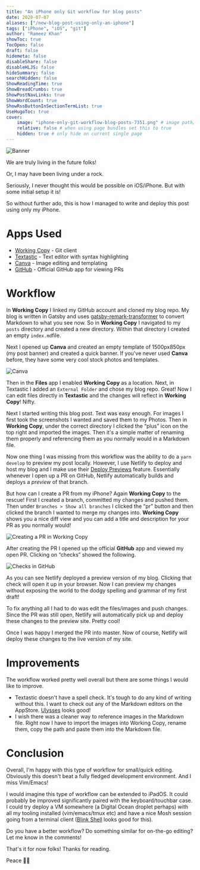 ```yaml
---
title: "An iPhone only Git workflow for blog posts"
date: 2020-07-07
aliases: ["/new-blog-post-using-only-an-iphone"]
tags: ["iPhone", "iOS", "git"]
author: "Rameez Khan"
showToc: true
TocOpen: false
draft: false
hidemeta: false
disableShare: false
disableHLJS: false
hideSummary: false
searchHidden: false
ShowReadingTime: true
ShowBreadCrumbs: true
ShowPostNavLinks: true
ShowWordCount: true
ShowRssButtonInSectionTermList: true
UseHugoToc: true
cover:
    image: "iphone-only-git-workflow-blog-posts-7351.png" # image path/url
    relative: false # when using page bundles set this to true
    hidden: true # only hide on current single page
---
```


![Banner](iphone-only-git-workflow-blog-posts-7351.png)

We are truly living in the future folks!

Or, I may have been living under a rock. 

Seriously, I never thought this would be possible on iOS/iPhone. But with some initial setup it is!

So without further ado, this is how I managed to write and deploy this post using only my iPhone. 

# Apps Used
- [Working Copy][1] - Git client
- [Textastic][2] - Text editor with syntax highlighting 
- [Canva][3] - Image editing and templating
- [GitHub][4] - Official GitHub app for viewing PRs

# Workflow

In **Working Copy** I linked my GitHub account and cloned my blog repo. My blog is written in Gatsby and uses [gatsby-remark-transformer][5] to convert Markdown to what you see now. So in **Working Copy** I navigated to my `posts` directory and created a new directory. Within that directory I created an empty `index.md`file. 

Next I opened up **Canva** and created an empty template of 1500px850px (my post banner) and created a quick banner. If you've never used **Canva** before, they have some very cool stock photos and templates. 

![Canva](canva-design.jpeg)

Then in the **Files** app I enabled **Working Copy** as a location. Next, in Textastic I added an `External Folder` and chose my blog repo. Great! Now I can edit files directly in **Textastic** and the changes will reflect in **Working Copy**! Nifty. 

Next I started writing this blog post. Text was easy enough. For images I first took the screenshots I wanted and saved them to my Photos. Then in **Working Copy**, under the correct directory I clicked the “plus” icon on the top right and imported the images. Then it's a simple matter of renaming them properly and referencing them as you normally would in a Markdown file. 

Now one thing I was missing from this workflow was the ability to do a `yarn develop` to preview my post locally. However, I use Netlify to deploy and host my blog and I make use their [Deploy Previews][6] feature. Essentially whenever I open up a PR on GitHub, Netlify automatically builds and deploys a _preview_ of that branch. 

But how can I create a PR from my iPhone? Again **Working Copy** to the rescue! First I created a branch, committed my changes and pushed them. Then under `Branches > Show all branches` I clicked the “pr” button and then clicked the branch I wanted to merge my changes into. **Working Copy** shows you a nice diff view and you can add a title and description for your PR as you normally would! 

![Creating a PR in Working Copy](working-copy-pr.jpeg)

After creating the PR I opened up the official **GitHub** app and viewed my open PR. Clicking on “checks” showed the following. 

![Checks in GitHub](github-checks.jpeg)

As you can see Netlify deployed a preview version of my blog. Clicking that check will open it up in your browser. Now I can preview my changes without exposing the world to the dodgy spelling and grammar of my first draft!

To fix anything all I had to do was edit the files/images and push changes. Since the PR was still open, Netlify will automatically pick up and deploy these changes to the preview site. Pretty cool!

Once I was happy I merged the PR into master. Now of course, Netlify will deploy these changes to the live version of my site. 

# Improvements

The workflow worked pretty well overall but there are some things I would like to improve. 

- Textastic doesn't have a spell check. It's tough to do any kind of writing without this. I want to check out any of the Markdown editors on the AppStore. [Ulysses][7] looks good!
- I wish there was a cleaner way to reference images in the Markdown file. Right now I have to import the images into Working Copy, rename them, copy the path and paste them into the Markdown file.

# Conclusion

Overall, I'm happy with this type of workflow for small/quick editing. Obviously this doesn't beat a fully fledged development environment. And I miss Vim/Emacs! 

I would imagine this type of workflow can be extended to iPadOS. It could probably be improved significantly paired with the keyboard/touchbar case. I could try deploy a VM somewhere (a Digital Ocean droplet perhaps) with all my tooling installed (vim/emacs/tmux etc) and have a nice Mosh session going from a terminal client ([Blink Shell][8] looks good for this).

Do you have a better workflow? Do something similar for on-the-go editing? Let me know in the comments!

That's it for now folks! Thanks for reading. 

Peace ✌🏽

[1]:	https://apps.apple.com/za/app/working-copy-git-client/id896694807
[2]:	https://apps.apple.com/za/app/textastic-code-editor-9/id1049254261
[3]:	https://apps.apple.com/za/app/canva-card-poster-logo-maker/id897446215
[4]:	https://apps.apple.com/za/app/github/id1477376905
[5]:	https://www.gatsbyjs.org/packages/gatsby-transformer-remark/
[6]:	https://docs.netlify.com/site-deploys/overview/#deploy-preview-controls
[7]:	https://apps.apple.com/za/app/ulysses/id1225571038
[8]:	https://apps.apple.com/za/app/blink-shell-mosh-ssh-client/id1156707581
